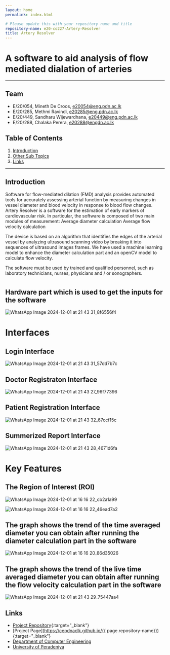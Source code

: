```yaml
---
layout: home
permalink: index.html

# Please update this with your repository name and title
repository-name: e20-co227-Artery-Resolver
title: Artery Resolver
---
```


[comment]: # "This is the standard layout for the project, but you can clean this and use your own template"

# A software to aid analysis of flow mediated dialation of arteries 

---

<!-- 
This is a sample image, to show how to add images to your page. To learn more options, please refer [this](https://projects.ce.pdn.ac.lk/docs/faq/how-to-add-an-image/)

![Sample Image](./images/sample.png)
 -->

## Team
-  E/20/054, Mineth De Croos, [e20054@eng.pdn.ac.lk](mailto:e20054@eng.pdn.ac.lk)
-  E/20/285, Methmi Ravindi, [e20285@eng.pdn.ac.lk](mailto:e20285@eng.pdn.ac.lk)
-  E/20/449, Sandharu Wijewardhana, [e20449@eng.pdn.ac.lk](mailto:e20449@eng.pdn.ac.lk)
-  E/20/288, Chalaka Perera, [e20288@engdn.ac.lk](mailto:e20288@eng.pdn.ac.lk)

## Table of Contents
1. [Introduction](#introduction)
2. [Other Sub Topics](#other-sub-topics)
3. [Links](#links)

---

## Introduction

 Software for flow-mediated dilation (FMD) analysis provides automated tools for accurately assessing arterial function by measuring changes in vessel diameter and blood velocity in response to blood flow changes.
 Artery Resolver is a software for the estimation of early markers of cardiovascular risk. In particular, the software is composed of two main modules of measurement:
   Average diameter calculation
   Average flow velocity calculation

The device is based on an algorithm that identifies the edges of the arterial vessel by analyzing ultrasound scanning video by breaking it into sequences of ultrasound images frames. We have used a machine learning model to enhance the diameter calculation part and an openCV model to calculate flow velocity. 

The software must be used by trained and qualified personnel, such as laboratory technicians, nurses, physicians and / or sonographers.

#
## Hardware part which is used to get the inputs for the software
![WhatsApp Image 2024-12-01 at 21 43 31_8f6556f4](https://github.com/user-attachments/assets/03546db5-7157-4135-aee7-d577a5a8950c)

# Interfaces

## Login Interface
![WhatsApp Image 2024-12-01 at 21 43 31_57dd7b7c](https://github.com/user-attachments/assets/68ccf143-3c9d-4e12-9058-8b86f7de7631)

## Doctor Registraton Interface
![WhatsApp Image 2024-12-01 at 21 43 27_96f77396](https://github.com/user-attachments/assets/d0fe10ea-0cd4-4735-806b-abebe6741104)

## Patient Registration Interface
![WhatsApp Image 2024-12-01 at 21 43 32_67ccf15c](https://github.com/user-attachments/assets/f478ae4e-2020-49d3-89c9-6ed6ffc147dc)

## Summerized Report Interface
![WhatsApp Image 2024-12-01 at 21 43 28_4671d6fa](https://github.com/user-attachments/assets/fe4dae14-2a1b-4d17-8575-47ca47a65088)


# Key Features

## The Region of Interest (ROI)
![WhatsApp Image 2024-12-01 at 16 16 22_cb2a1a99](https://github.com/user-attachments/assets/c8e76861-afc7-41ff-aa9b-d4b05bffde38)

![WhatsApp Image 2024-12-01 at 16 16 22_46ead7a2](https://github.com/user-attachments/assets/bfa90d91-2e44-4940-b24a-8fdf4522073f)

## The graph shows the trend of the time averaged diameter you can obtain after running the diameter calculation part in the software

![WhatsApp Image 2024-12-01 at 16 16 20_86d35026](https://github.com/user-attachments/assets/c2bcdbfd-cbe5-4980-9103-26f374660235)

## The graph shows the trend of the live time averaged diameter you can obtain after running the flow velocity calculation part in the software

![WhatsApp Image 2024-12-01 at 21 43 29_75447aa4](https://github.com/user-attachments/assets/92161c61-75e5-421f-9ca5-f195fc016901)



## Links

- [Project Repository](https://github.com/cepdnaclk/e20-co227-Artery-Resolver){:target="_blank"}
- [Project Page](https://cepdnaclk.github.io/{{ page.repository-name}}){:target="_blank"}
- [Department of Computer Engineering](http://www.ce.pdn.ac.lk/)
- [University of Peradeniya](https://eng.pdn.ac.lk/)


[//]: # (Please refer this to learn more about Markdown syntax)
[//]: # (https://github.com/adam-p/markdown-here/wiki/Markdown-Cheatsheet)

